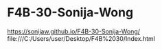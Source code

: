 # F4B-30-Sonija-Wong
 https://sonijaw.github.io/F4B-30-Sonija-Wong/
file:///C:/Users/user/Desktop/F4B%2030/Index.html
